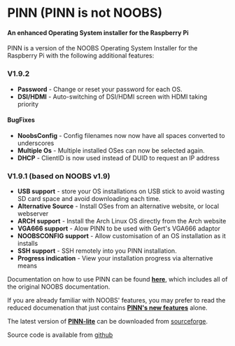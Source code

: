 # PINN (PINN is not NOOBS)
#### An enhanced Operating System installer for the Raspberry Pi

PINN is a version of the NOOBS Operating System Installer for the Raspberry Pi with the following additional features:

### V1.9.2 

- **Password** - Change or reset your password for each OS.
- **DSI/HDMI** - Auto-switching of DSI/HDMI screen with HDMI taking priority 

#### BugFixes

- **NoobsConfig** - Config filenames now now have all spaces converted to underscores 
- **Multiple Os** - Multiple installed OSes can now be selected again. 
- **DHCP** - ClientID is now used instead of DUID to request an IP address 

### V1.9.1 (based on NOOBS v1.9)

- **USB support** - store your OS installations on USB stick to avoid wasting SD card space and avoid downloading each time.
- **Alternative Source** - Install OSes from an alternative website, or local webserver
- **ARCH support** - Install the Arch Linux OS directly from the Arch website
- **VGA666 support** - Alow PINN to be used with Gert's VGA666 adaptor
- **NOOBSCONFIG support** - Allow customisation of an OS installation as it installs
- **SSH support** - SSH remotely into you PINN installation.
- **Progress indication** - View your installation progress via alternative means

Documentation on how to use PINN can be found **[here](README_PINN.md)**, which includes all of the original NOOBS documentation.

If you are already familiar with NOOBS' features, you may prefer to read the reduced documenation that just contains **[PINN's new features](changes.md)** alone.

The latest version of **[PINN-lite](http://sourceforge.net/projects/pinn/files/pinn-lite.zip)** can be downloaded from [sourceforge](http://www.sourceforge.net/projects/pinn).

Source code is available from [github](https://github.com/procount/pinn)
